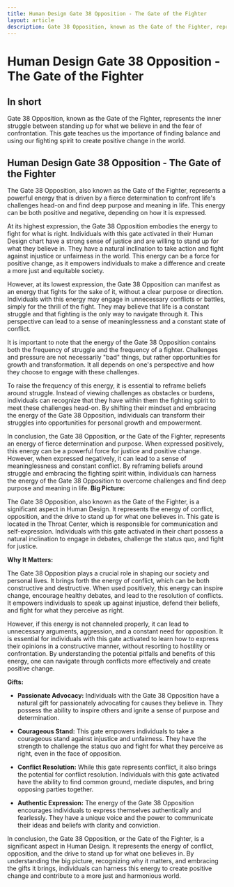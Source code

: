 ```yaml
---
title: Human Design Gate 38 Opposition - The Gate of the Fighter
layout: article
description: Gate 38 Opposition, known as the Gate of the Fighter, represents the inner struggle between standing up for what we believe in and the fear of confrontation. This gate teaches us the importance of finding balance and using our fighting spirit to create positive change in the world.
---
```

# Human Design Gate 38 Opposition - The Gate of the Fighter
## In short
 Gate 38 Opposition, known as the Gate of the Fighter, represents the inner struggle between standing up for what we believe in and the fear of confrontation. This gate teaches us the importance of finding balance and using our fighting spirit to create positive change in the world.

## Human Design Gate 38 Opposition - The Gate of the Fighter
The Gate 38 Opposition, also known as the Gate of the Fighter, represents a powerful energy that is driven by a fierce determination to confront life's challenges head-on and find deep purpose and meaning in life. This energy can be both positive and negative, depending on how it is expressed.

At its highest expression, the Gate 38 Opposition embodies the energy to fight for what is right. Individuals with this gate activated in their Human Design chart have a strong sense of justice and are willing to stand up for what they believe in. They have a natural inclination to take action and fight against injustice or unfairness in the world. This energy can be a force for positive change, as it empowers individuals to make a difference and create a more just and equitable society.

However, at its lowest expression, the Gate 38 Opposition can manifest as an energy that fights for the sake of it, without a clear purpose or direction. Individuals with this energy may engage in unnecessary conflicts or battles, simply for the thrill of the fight. They may believe that life is a constant struggle and that fighting is the only way to navigate through it. This perspective can lead to a sense of meaninglessness and a constant state of conflict.

It is important to note that the energy of the Gate 38 Opposition contains both the frequency of struggle and the frequency of a fighter. Challenges and pressure are not necessarily "bad" things, but rather opportunities for growth and transformation. It all depends on one's perspective and how they choose to engage with these challenges.

To raise the frequency of this energy, it is essential to reframe beliefs around struggle. Instead of viewing challenges as obstacles or burdens, individuals can recognize that they have within them the fighting spirit to meet these challenges head-on. By shifting their mindset and embracing the energy of the Gate 38 Opposition, individuals can transform their struggles into opportunities for personal growth and empowerment.

In conclusion, the Gate 38 Opposition, or the Gate of the Fighter, represents an energy of fierce determination and purpose. When expressed positively, this energy can be a powerful force for justice and positive change. However, when expressed negatively, it can lead to a sense of meaninglessness and constant conflict. By reframing beliefs around struggle and embracing the fighting spirit within, individuals can harness the energy of the Gate 38 Opposition to overcome challenges and find deep purpose and meaning in life.
**Big Picture:**

The Gate 38 Opposition, also known as the Gate of the Fighter, is a significant aspect in Human Design. It represents the energy of conflict, opposition, and the drive to stand up for what one believes in. This gate is located in the Throat Center, which is responsible for communication and self-expression. Individuals with this gate activated in their chart possess a natural inclination to engage in debates, challenge the status quo, and fight for justice.

**Why It Matters:**

The Gate 38 Opposition plays a crucial role in shaping our society and personal lives. It brings forth the energy of conflict, which can be both constructive and destructive. When used positively, this energy can inspire change, encourage healthy debates, and lead to the resolution of conflicts. It empowers individuals to speak up against injustice, defend their beliefs, and fight for what they perceive as right.

However, if this energy is not channeled properly, it can lead to unnecessary arguments, aggression, and a constant need for opposition. It is essential for individuals with this gate activated to learn how to express their opinions in a constructive manner, without resorting to hostility or confrontation. By understanding the potential pitfalls and benefits of this energy, one can navigate through conflicts more effectively and create positive change.

**Gifts:**

- **Passionate Advocacy:** Individuals with the Gate 38 Opposition have a natural gift for passionately advocating for causes they believe in. They possess the ability to inspire others and ignite a sense of purpose and determination.

- **Courageous Stand:** This gate empowers individuals to take a courageous stand against injustice and unfairness. They have the strength to challenge the status quo and fight for what they perceive as right, even in the face of opposition.

- **Conflict Resolution:** While this gate represents conflict, it also brings the potential for conflict resolution. Individuals with this gate activated have the ability to find common ground, mediate disputes, and bring opposing parties together.

- **Authentic Expression:** The energy of the Gate 38 Opposition encourages individuals to express themselves authentically and fearlessly. They have a unique voice and the power to communicate their ideas and beliefs with clarity and conviction.

In conclusion, the Gate 38 Opposition, or the Gate of the Fighter, is a significant aspect in Human Design. It represents the energy of conflict, opposition, and the drive to stand up for what one believes in. By understanding the big picture, recognizing why it matters, and embracing the gifts it brings, individuals can harness this energy to create positive change and contribute to a more just and harmonious world.